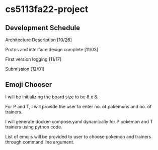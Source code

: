 # cs5113fa22-project

## Development Schedule

Architecture Description [10/26]

Protos and interface design complete [11/03]

First version logging [11/17] 

Submission [12/01]

## Emoji Chooser 

I will be initializing the board size to be 8 x 8.

For P and T, I will provide the user to enter no. of pokemons and no. of trainers.

I will generate docker-compose.yaml dynamically for P pokemon and T trainers using python code. 

List of emojis will be provided to user to choose pokemon and trainers through command line argument.
